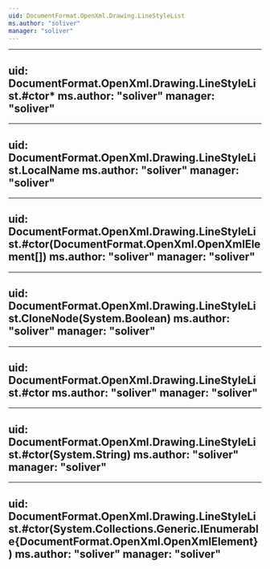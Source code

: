 ```yaml
---
uid: DocumentFormat.OpenXml.Drawing.LineStyleList
ms.author: "soliver"
manager: "soliver"
---
```


---
uid: DocumentFormat.OpenXml.Drawing.LineStyleList.#ctor*
ms.author: "soliver"
manager: "soliver"
---

---
uid: DocumentFormat.OpenXml.Drawing.LineStyleList.LocalName
ms.author: "soliver"
manager: "soliver"
---

---
uid: DocumentFormat.OpenXml.Drawing.LineStyleList.#ctor(DocumentFormat.OpenXml.OpenXmlElement[])
ms.author: "soliver"
manager: "soliver"
---

---
uid: DocumentFormat.OpenXml.Drawing.LineStyleList.CloneNode(System.Boolean)
ms.author: "soliver"
manager: "soliver"
---

---
uid: DocumentFormat.OpenXml.Drawing.LineStyleList.#ctor
ms.author: "soliver"
manager: "soliver"
---

---
uid: DocumentFormat.OpenXml.Drawing.LineStyleList.#ctor(System.String)
ms.author: "soliver"
manager: "soliver"
---

---
uid: DocumentFormat.OpenXml.Drawing.LineStyleList.#ctor(System.Collections.Generic.IEnumerable{DocumentFormat.OpenXml.OpenXmlElement})
ms.author: "soliver"
manager: "soliver"
---

